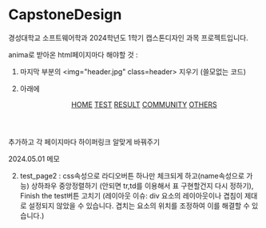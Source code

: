 # CapstoneDesign

경성대학교 소프트웨어학과 2024학년도 1학기 캡스톤디자인 과목 프로젝트입니다.

anima로 받아온 html페이지마다 해야할 것 :

1. 마지막 부분의 <img="header.jpg" class=header> 지우기 (쓸모없는 코드)

2. <body>
   <div class="test-page">
     <div class="div">
     
     아래에

<header class="header">
          <div class="header-group">
            <menu class="button-wrap">
              <a href="/" class="button">HOME</a>
              <a href="test_select" class="button">TEST</a>
              <a href="result" class="button">RESULT</a>
              <a href="community" class="button">COMMUNITY</a>
              <a href="others" class="button">OTHERS</a>
            </menu>
          </div>
        </header>
       추가하고 각 페이지마다 하이퍼링크 알맞게 바꿔주기

2024.05.01 메모

2. test_page2 :
   css속성으로 라디오버튼 하나만 체크되게 하고(name속성으로 가능) 상하좌우 중앙정렬하기 (안되면 tr,td를 이용해서 표 구현할건지 다시 정하기),
   Finish the test버튼 고치기
   (레이아웃 이슈: div 요소의 레이아웃이나 겹침이 제대로 설정되지 않았을 수 있습니다. 겹치는 요소의 위치를 조정하여 이를 해결할 수 있습니다.)
